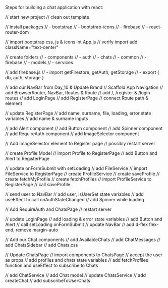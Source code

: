 Steps for building a chat application with react:

// start new project
// clean out template

// install packages
//  - bootstrap
//  - bootstrap-icons
//  - firebase
//  - react-router-dom

// import bootstrap css, js & icons int App.js
// verify import add className="text-center"

// create folders
//  - components
//    - auth
//    - chats
//    - common
//  - firebase
//  - models
//  - services

// add firebase.js
//  - import getFirestore, getAuth, getStorage
//  - export { db, auth, storage }

// add our NavBar from Day_10 & Update Brand
// Scaffold App Navigation
// add BrowserRouter, NavBar, Routes & Route
// add /, /register & /login routes
// add LoginPage
// add RegisterPage
// connect Route path & element

// update RegisterPage
// add name, surname, file, loading, error state variables
// add name & surname inputs

// add Alert component
// add Button component
// add Spinner component
// add RequireAuth component
// add ImageSelector component

// Add ImageSelector element to Register page
// possibly restart server

// create Profile Model
// import Profile to RegisterPage
// add Button and Alert to RegisterPage

// update onFormSubmit with setLoading
// add FileService
// import FileService to RegisterPage
// create ProfileService
// create saveProfile
// create fetchMyProfile
// create fetchProfiles
// import ProfileService to RegisterPage
// call saveProfile

// send user to NavBar
// add user, isUserSet state variables
// add useEffect to call onAuthStateChanged
// add Spinner while loading

// Add RequireAuth and ChatsPage
// restart server

// update LoginPage
// add loading & error state variables
// add Button and Alert
// call setLoading onFormSubmit
// update NavBar
// add d-flex flex-end, remove margin-auto

// Add our Chat components
// add AvailableChats
// add ChatMessages
// add ChatsSidebar
// add Chats.css

// Update ChatsPage
// import components to ChatsPage
// accept the user as props
// add profiles and chats state variables
// add fetchProfiles function and useEffect to subscribe to Chats

// add ChatService
// add Chat model
// update ChatsService
// add createChat
// add subscribeToUserChats